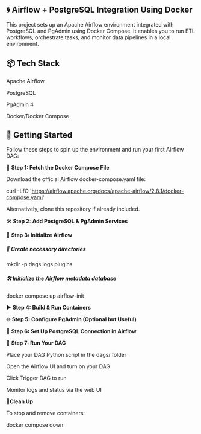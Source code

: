 ## 🌀 **Airflow + PostgreSQL Integration Using Docker**

This project sets up an Apache Airflow environment integrated with PostgreSQL and PgAdmin using Docker Compose. It enables you to run ETL workflows, orchestrate tasks, and monitor data pipelines in a local environment.

## 📦 **Tech Stack**

Apache Airflow

PostgreSQL

PgAdmin 4

Docker/Docker Compose

## 🚀 **Getting Started**

Follow these steps to spin up the environment and run your first Airflow DAG:

🧾 **Step 1: Fetch the Docker Compose File**

Download the official Airflow docker-compose.yaml file:

curl -LfO 'https://airflow.apache.org/docs/apache-airflow/2.8.1/docker-compose.yaml'

Alternatively, clone this repository if already included.

🛠 **Step 2: Add PostgreSQL & PgAdmin Services**

🔧 **Step 3: Initialize Airflow**

##### 📁 Create necessary directories
mkdir -p dags logs plugins

##### 🛠️ Initialize the Airflow metadata database
docker compose up airflow-init

▶️ **Step 4: Build & Run Containers**


🌐 **Step 5: Configure PgAdmin (Optional but Useful)**

🔌 **Step 6: Set Up PostgreSQL Connection in Airflow**

📅 **Step 7: Run Your DAG**

Place your DAG Python script in the dags/ folder

Open the Airflow UI and turn on your DAG

Click Trigger DAG to run

Monitor logs and status via the web UI

🧹**Clean Up**

To stop and remove containers:

docker compose down
